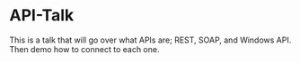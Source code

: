 # API-Talk
This is a talk that will go over what APIs are; REST, SOAP, and Windows API. Then demo how to connect to each one.
